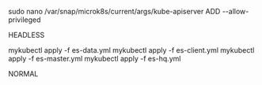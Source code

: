 sudo nano /var/snap/microk8s/current/args/kube-apiserver
ADD --allow-privileged

HEADLESS

mykubectl apply -f es-data.yml
mykubectl apply -f es-client.yml
mykubectl apply -f es-master.yml
mykubectl apply -f es-hq.yml

NORMAL


